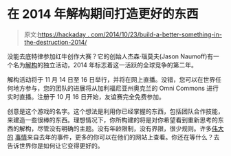 # 在 2014 年解构期间打造更好的东西

> 原文:[https://hackaday . com/2014/10/23/build-a-better-something-in-the-destruction-2014/](https://hackaday.com/2014/10/23/build-a-better-something-during-the-deconstruction-2014/)

没能去底特律参加红牛创作大赛？它的创始人杰森·瑙莫夫(Jason Naumoff)有一个名为[解构](http://thedeconstruction.org/)的独立活动，2014 年标志着这一活跃的全球竞争的第二年。

解构活动将于 11 月 14 日至 16 日举行，并将在网上直播。没错，您可以在世界任何地方参与，您的团队的进展将从加利福尼亚州奥克兰的 Omni Commons 进行实时直播。注册于 10 月 16 日开始，友谊赛完全免费参加。

创意是这个游戏的名字。这个想法是利用你已经掌握的东西，包括团队合作技能，来建造一些很棒的东西。理想情况下，你所构建的将是对你希望看到重新思考的东西的解构，尽管没有明确的主题。没有年龄限制，没有界限，很少规则。许多[伟大的](http://hackaday.com/2013/02/27/nsl-takes-their-propeller-driven-car-to-the-drive-through/) [事情](http://hackaday.com/2013/03/03/street-art-bot/)来自去年的事件，更多的你可以在他们的网站上查看。你还在等什么？去告诉世界你是如何让它变得更好的。